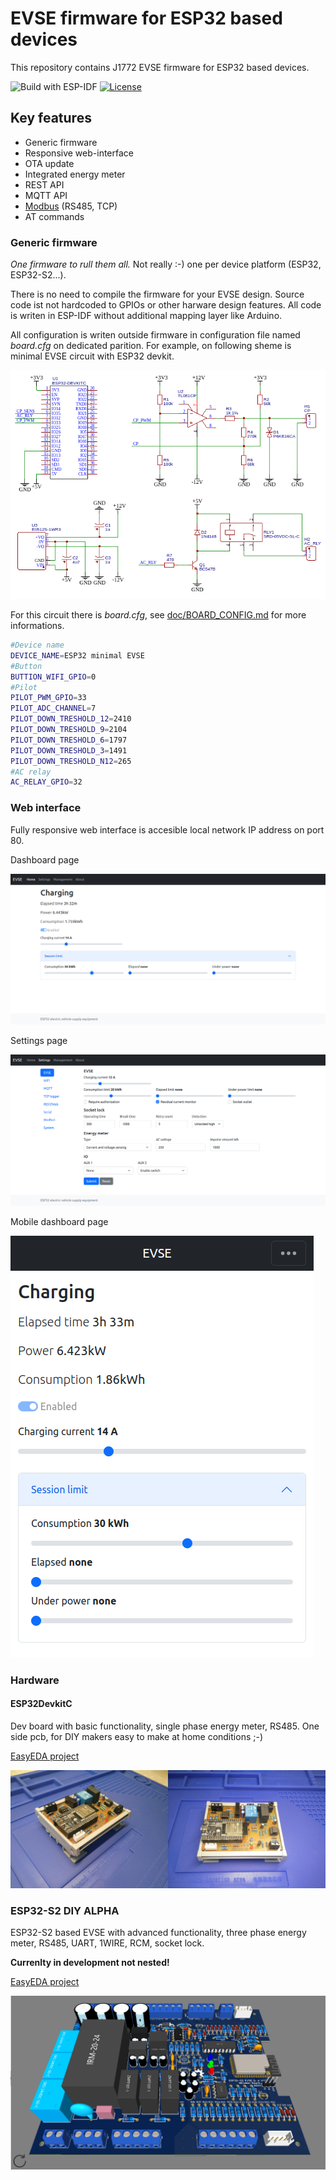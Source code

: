 # EVSE firmware for ESP32 based devices

This repository contains J1772 EVSE firmware for ESP32 based devices.

![Build with ESP-IDF](https://github.com/dzurikmiroslav/esp32-evse/workflows/Build%20with%20ESP-IDF/badge.svg)
[![License](https://img.shields.io/github/license/dzurikmiroslav/esp32-evse.svg)](LICENSE.md)

## Key features

 - Generic firmware
 - Responsive web-interface
 - OTA update
 - Integrated energy meter
 - REST API
 - MQTT API
 - [Modbus](/doc/MODBUS.md "MODBUS.md") (RS485, TCP)
 - AT commands

### Generic firmware

_One firmware to rull them all._ Not really :-) one per device platform (ESP32, ESP32-S2...).

There is no need to compile the firmware for your EVSE design.
Source code ist not hardcoded to GPIOs or other harware design features.
All code is writen in ESP-IDF without additional mapping layer like Arduino.

All configuration is writen outside firmware in configuration file named _board.cfg_ on dedicated parition.
For example, on following sheme is minimal EVSE circuit with ESP32 devkit.

![Minimal circuit](/images/minimal-circuit.png "Minimal circuit")

For this circuit there is _board.cfg_, see [doc/BOARD_CONFIG.md](/doc/BOARD_CONFIG.md "BOARD_CONFIG.md") for more informations.

```bash
#Device name
DEVICE_NAME=ESP32 minimal EVSE
#Button
BUTTION_WIFI_GPIO=0
#Pilot  
PILOT_PWM_GPIO=33
PILOT_ADC_CHANNEL=7
PILOT_DOWN_TRESHOLD_12=2410
PILOT_DOWN_TRESHOLD_9=2104
PILOT_DOWN_TRESHOLD_6=1797
PILOT_DOWN_TRESHOLD_3=1491
PILOT_DOWN_TRESHOLD_N12=265
#AC relay
AC_RELAY_GPIO=32
```

### Web interface

Fully responsive web interface is accesible local network IP address on port 80.

Dashboard page

![Dashboard](/images/web-dashboard.png "Dashboard") 

Settings page

![Settings](/images/web-settings.png "Settings")

Mobile dashboard page

![Dashboard mobile](/images/web-dashboard-mobile.png "Dashboard mobile")

### Hardware

#### ESP32DevkitC

Dev board with basic functionality, single phase energy meter, RS485. One side pcb, for DIY makers easy to make at home conditions ;-)

[EasyEDA project](https://oshwlab.com/dzurik.miroslav/esp32-devkit-evse)

![ESP32DevkitC](/images/esp32devkitc.jpg "ESP32DevkitC")

### ESP32-S2 DIY ALPHA

ESP32-S2 based EVSE with advanced functionality, three phase energy meter, RS485, UART, 1WIRE, RCM, socket lock.

**Currenlty in development not nested!**

[EasyEDA project](https://oshwlab.com/dzurik.miroslav/esp32s2-diy-evse)

![ESP32-S2-DA](/images/esp32s2da.png "ESP32-S2-DA")
